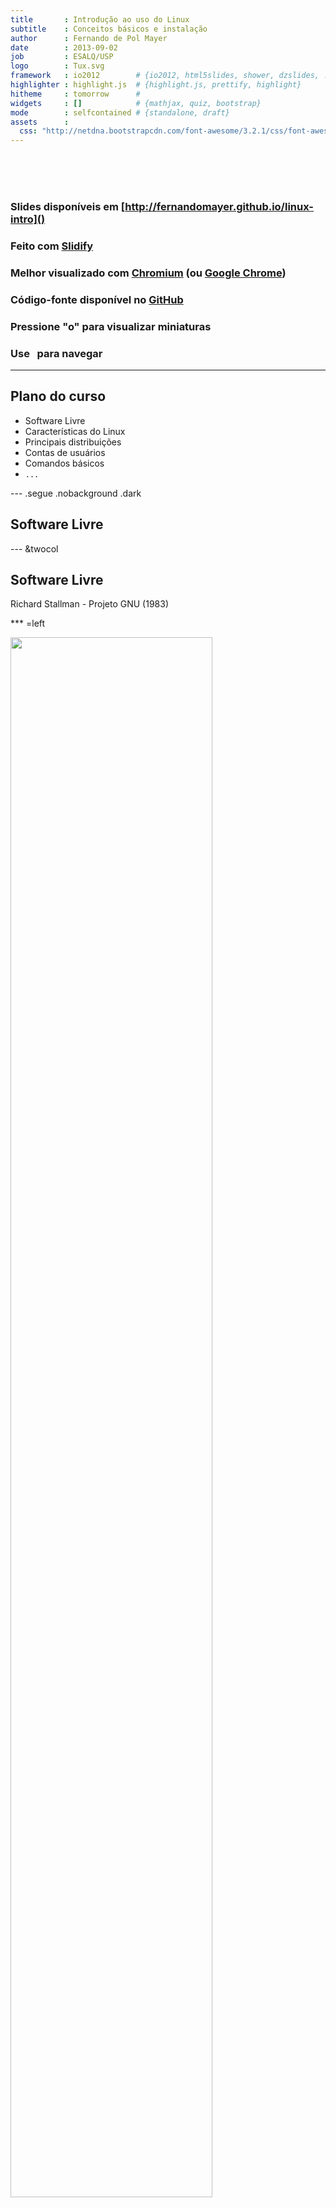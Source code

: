 ```yaml
---
title       : Introdução ao uso do Linux
subtitle    : Conceitos básicos e instalação
author      : Fernando de Pol Mayer
date        : 2013-09-02
job         : ESALQ/USP
logo        : Tux.svg
framework   : io2012        # {io2012, html5slides, shower, dzslides, ...}
highlighter : highlight.js  # {highlight.js, prettify, highlight}
hitheme     : tomorrow      # 
widgets     : []            # {mathjax, quiz, bootstrap}
mode        : selfcontained # {standalone, draft}
assets      :
  css: "http://netdna.bootstrapcdn.com/font-awesome/3.2.1/css/font-awesome.css"
---
```


<br><br><br>
### Slides disponíveis em [http://fernandomayer.github.io/linux-intro]()

### Feito com [Slidify](http://slidify.org)

### Melhor visualizado com [Chromium](http://www.chromium.org) (ou [Google Chrome](https://www.google.com/chrome))

### Código-fonte disponível no [GitHub](https://github.com/fernandomayer/linux-intro/tree/gh-pages)

### Pressione "o" para visualizar miniaturas

### Use <i class="icon-arrow-left"> &nbsp; </i><i class="icon-arrow-right"></i> para navegar

---

## Plano do curso

* Software Livre
* Características do Linux
* Principais distribuições
* Contas de usuários
* Comandos básicos
* `...`

--- .segue .nobackground .dark

## Software Livre

--- &twocol

## Software Livre

Richard Stallman - Projeto GNU (1983)

*** =left

<div class="centered">
<img src="assets/img/RMS.jpeg" width=80%/>
</div>

*** =right

<div class="centered">
<img src="assets/img/GNU.png" width=80%/>
</div>

--- &twocol

## Software Livre

Linus Torvalds - Linux (1991)

*** =left

<div class="centered">
<img src="assets/img/LT.jpeg" width=60%/>
</div>

*** =right

<div class="centered">
<img src="assets/img/Tux.svg" width=60%/>
</div>

--- &twocol

<br><br><br>
<center>
## GNU + Linux = GNU/Linux
</center>
<br><br>
*** =left

<div class="centered">
<img src="assets/img/GNU.png" width=60%/>
</div>

*** =right

<div class="centered">
<img src="assets/img/Tux.svg" width=60%/>
</div>

---

## Software Livre

### O que é software livre?

- Software que pode ser utilizado, estudado e modificado sem
    restrições

- Pode ser copiado e redistribuido (modificado ou não)

- A redistribuição tem uma única restrição: assegurar que os
    receptores tenham a mesma liberdade

- Para isso é necessário que os desenvolvedores (ou modificadores)
    disponibilizem o **código fonte**!

--- .segue bg:red

<i class="icon-unlock icon-4x pull-left icon-muted"></i>

<br><br><br>
## Atenção!
<br>
## Não confundir software **livre** com software **grátis**
<br>
## Livre como em “liberdade de expressão”, não grátis como “cerveja grátis”


---

## Software Livre

### Um software só é considerado livre quando é possível ter as 4 liberdades

0. Liberdade para usar o programa para qualquer propósito

1. Liberdade para estudar como o programa funciona, e modificá-lo para
    sua necessidade

2. Liberdade para redistribuir cópias (e ajudar o seu vizinho)

3. Liberdade para aprimorar o programa, e redistribuí-lo para que todos
    se beneficiem

---

## Software Livre

### Licenças livres

- GNU General Public License (GPL)

- BSD License

- Mozilla Public License

- MIT License

- Apache License

---

## Software Livre

### Exemplos de software livre que você já usa

- R!

- OpenOffice

- Firefox, Thunderbird

- Google Chrome (no Linux é Chromium)

- LaTeX

---

## Software Livre

### Repositórios de software livre

- GitHub [http://github.com]()

- SourceForge [http://sourceforge.net]()

- Google Code [http://code.google.com]()

---

## Software Livre

### Quem usa software livre?

- Academia

- Indústria

- Governo

    - [http://www.softwarelivre.gov.br]()

    - [http://www.softwarepublico.gov.br]()

    - [https://www.serpro.gov.br]()

--- .segue bg:green
<br>
## Você!
<br>
## A internet e a WWW surgiram do mesmo movimento e princípios do software livre
<br>
## Hoje em dia a grande maioria dos sites usa o servidor Apache e banco de dados POSTGRES para funcionar

---

## Software Livre

### Vantagens do software livre

- Projetos colaborativos: pessoas com experiências e visões diferentes
    contribuem para o benefício comum

- Segurança: *Given enough eyeballs, all bugs are shallow*

- Qualidade: o que é melhor, 12 ou 1M desenvolvedores?

- Sem “caixa preta”: transparência

- Flexibilidade: você decide o que usar e quando usar

- E **também** é de graça!

---

## Software Livre

### Porque devo me importar?

- Por todas as vantagens acima

- Como cientistas

    - Devemos ser transparentes em nossas pesquisas

    - Temos que reportar aquilo que estamos fazendo

    - Temos que provar os resultados que obtemos

    - Nossa pesquisa tem que ser **reproduzível**

--- .segue .nobackground .dark

## O Sistema Linux

---

<iframe width="560" height="315"
src="//www.youtube.com/embed/yVpbFMhOAwE?rel=0" frameborder="0" allowfullscreen></iframe>

---
